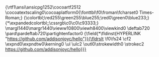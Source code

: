 {\rtf1\ansi\ansicpg1252\cocoartf2512
\cocoatextscaling0\cocoaplatform0{\fonttbl\f0\froman\fcharset0 Times-Roman;}
{\colortbl;\red255\green255\blue255;\red0\green0\blue233;}
{\*\expandedcolortbl;;\cssrgb\c0\c0\c93333;}
\margl1440\margr1440\vieww10800\viewh8400\viewkind0
\deftab720
\pard\pardeftab720\partightenfactor0
{\field{\*\fldinst{HYPERLINK "https://github.com/addisonjoyc/hello"}}{\fldrslt 
\f0\fs24 \cf2 \expnd0\expndtw0\kerning0
\ul \ulc2 \outl0\strokewidth0 \strokec2 https://github.com/addisonjoyc/hello}}}